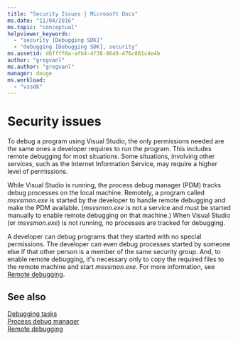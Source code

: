 ```yaml
---
title: "Security Issues | Microsoft Docs"
ms.date: "11/04/2016"
ms.topic: "conceptual"
helpviewer_keywords: 
  - "security [Debugging SDK]"
  - "debugging [Debugging SDK], security"
ms.assetid: d6ffff0a-afb4-4f38-86d8-476c881c4e4b
author: "gregvanl"
ms.author: "gregvanl"
manager: douge
ms.workload: 
  - "vssdk"
---
```

# Security issues
To debug a program using Visual Studio, the only permissions needed are the same ones a developer requires to run the program. This includes remote debugging for most situations. Some situations, involving other services, such as the Internet Information Service, may require a higher level of permissions.  
  
 While Visual Studio is running, the process debug manager (PDM) tracks debug processes on the local machine. Remotely, a program called *msvsmon.exe* is started by the developer to handle remote debugging and make the PDM available. (*msvsmon.exe* is not a service and must be started manually to enable remote debugging on that machine.) When Visual Studio (or *msvsmon.exe*) is not running, no processes are tracked for debugging.  
  
 A developer can debug programs that they started with no special permissions. The developer can even debug processes started by someone else if that other person is a member of the same security group. And, to enable remote debugging, it's necessary only to copy the required files to the remote machine and start *msvsmon.exe*. For more information, see [Remote debugging](../../debugger/remote-debugging.md).  
  
## See also  
 [Debugging tasks](../../extensibility/debugger/debugging-tasks.md)   
 [Process debug manager](../../extensibility/debugger/process-debug-manager.md)   
 [Remote debugging](../../debugger/remote-debugging.md)
